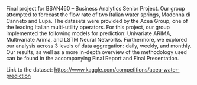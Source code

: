 Final project for BSAN460 – Business Analytics Senior Project.
Our group attempted to forecast the flow rate of two Italian water springs, Madonna di Canneto and Lupa.
The datasets were provided by the Acea Group, one of the leading Italian multi-utility operators. 
For this project, our group implemented the following models for prediction: Univariate ARIMA, Multivariate Arima, and LSTM Neural Networks.
Furthermore, we explored our analysis across 3 levels of data aggregation: daily, weekly, and monthly. 
Our results, as well as a more in-depth overview of the methodology used can be found in the accompanying Final Report and Final Presentation.

Link to the dataset: https://www.kaggle.com/competitions/acea-water-prediction
